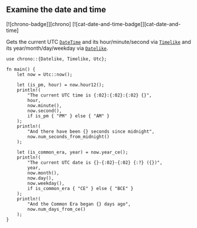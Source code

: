 ## Examine the date and time

[![chrono-badge]][chrono] [![cat-date-and-time-badge]][cat-date-and-time]

Gets the current UTC [`DateTime`] and its hour/minute/second via [`Timelike`]
and its year/month/day/weekday via [`Datelike`].

```rust,edition2018
use chrono::{Datelike, Timelike, Utc};

fn main() {
    let now = Utc::now();

    let (is_pm, hour) = now.hour12();
    println!(
        "The current UTC time is {:02}:{:02}:{:02} {}",
        hour,
        now.minute(),
        now.second(),
        if is_pm { "PM" } else { "AM" }
    );
    println!(
        "And there have been {} seconds since midnight",
        now.num_seconds_from_midnight()
    );

    let (is_common_era, year) = now.year_ce();
    println!(
        "The current UTC date is {}-{:02}-{:02} {:?} ({})",
        year,
        now.month(),
        now.day(),
        now.weekday(),
        if is_common_era { "CE" } else { "BCE" }
    );
    println!(
        "And the Common Era began {} days ago",
        now.num_days_from_ce()
    );
}
```

[`Datelike`]: https://docs.rs/chrono/*/chrono/trait.Datelike.html
[`DateTime`]: https://docs.rs/chrono/*/chrono/struct.DateTime.html
[`Timelike`]: https://docs.rs/chrono/*/chrono/trait.Timelike.html
